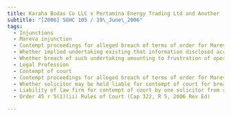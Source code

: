```yaml
---
title: Karaha Bodas Co LLC v Pertamina Energy Trading Ltd and Another 
subtitle: "[2006] SGHC 105 / 19\_June\_2006"
tags:
  - Injunctions
  - Mareva injunction
  - Contempt proceedings for alleged breach of terms of order for Mareva injunction
  - Whether implied undertaking existing that information disclosed according to terms of Mareva injuction not to be used for collateral purpose
  - Whether breach of such undertaking amounting to frustration of operation of injunction and contempt of court by parties in breach
  - Legal Profession
  - Contempt of court
  - Contempt proceedings for alleged breach of terms of order for Mareva injunction
  - Whether solicitor may be held liable for contempt of court for breach of implied undertaking by company solicitor representing
  - Liability of law firm for contempt of court by one solicitor from such law firm
  - Order 45 r 5(1)(ii) Rules of Court (Cap 322, R 5, 2006 Rev Ed)

---
```


